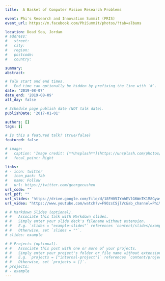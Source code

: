 ```yaml
---
title:  A Basket of Computer Vision Research Problems

event: Phi's Research and Innovation Summit (PRIS)
event_url: https://m.facebook.com/PhiSummit/photos/?tab=albums

location: Dead Sea, Jordan
# address:
#   street: 
#   city: 
#   region: 
#   postcode:
#   country: 

summary: 
abstract:

# Talk start and end times.
#   End time can optionally be hidden by prefixing the line with `#`.
date: '2019-08-07'
date_end: '2019-08-09'
all_day: false

# Schedule page publish date (NOT talk date).
publishDate: '2017-01-01'

authors: []
tags: []

# Is this a featured talk? (true/false)
featured: false

# image:
#   caption: 'Image credit: [**Unsplash**](https://unsplash.com/photos/bzdhc5b3Bxs)'
#   focal_point: Right

links:
# - icon: twitter
#   icon_pack: fab
#   name: Follow
#   url: https://twitter.com/georgecushen
url_code: ""
url_pdf: ""
url_slides: "https://drive.google.com/file/d/18FH05IYmhEVlG6WnTK1M8GyasuU_lCDF/view"
url_video: "https://www.youtube.com/watch?v=F9OzsCSjlVc&ab_channel=Phi%27sResearchandInnovationSummit"

# # Markdown Slides (optional).
# #   Associate this talk with Markdown slides.
# #   Simply enter your slide deck's filename without extension.
# #   E.g. `slides = "example-slides"` references `content/slides/example-slides.md`.
# #   Otherwise, set `slides = ""`.
# slides: example

# # Projects (optional).
# #   Associate this post with one or more of your projects.
# #   Simply enter your project's folder or file name without extension.
# #   E.g. `projects = ["internal-project"]` references `content/project/deep-learning/index.md`.
# #   Otherwise, set `projects = []`.
# projects:
# - example
---
```

